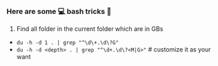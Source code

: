 ### Here are some 💻 bash tricks 👻

1. Find all folder in the current folder which are in GBs
  - `du -h -d 1 . | grep "^\d\+.\d\?G"`
  - `du -h -d <depth> . | grep "^\d+.\d\?<M|G>"` # customize it as your want

